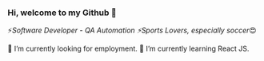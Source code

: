 ### Hi, welcome to my Github 👋

⚡*Software Developer - QA Automation 
⚡Sports Lovers, especially soccer*😍

🔭 I’m currently looking for employment.
🌱 I’m currently learning React JS.
